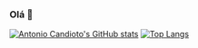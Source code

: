 ### Olá 🙂
[![Antonio Candioto's GitHub stats](https://github-readme-stats.vercel.app/api?username=antoniolpcan&show_icons=true&theme=gruvbox)](https://github.com/antoniolpcan?tab=repositories)
[![Top Langs](https://github-readme-stats.vercel.app/api/top-langs/?username=antoniolpcan&layout=compact&theme=gruvbox)](https://github.com/antoniolpcan?tab=repositories)
